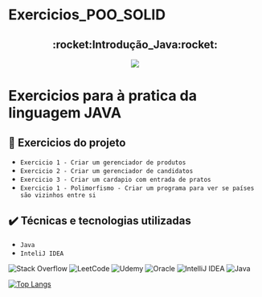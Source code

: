 # Exercicios_POO_SOLID

<h2 align="center">:rocket:Introdução_Java:rocket:</h2>


<p align="center">
<img src="https://img.shields.io/badge/Status-Programador_em_Desenvolvimento-blue"></p>

# <p>Exercicios para à pratica da linguagem JAVA</p>

## 🔨 Exercicios do projeto

- `Exercicio 1 - Criar um gerenciador de produtos` 
- `Exercicio 2 - Criar um gerenciador de candidatos` 
- `Exercicio 3 - Criar um cardapio com entrada de pratos`
- `Exercicio 1 - Polimorfismo - Criar um programa para ver se países são vizinhos entre si`
## ✔️ Técnicas e tecnologias utilizadas

- ``Java ``
- ``InteliJ IDEA``

![Stack Overflow](https://img.shields.io/badge/-Stackoverflow-FE7A16?style=for-the-badge&logo=stack-overflow&logoColor=white)
![LeetCode](https://img.shields.io/badge/LeetCode-000000?style=for-the-badge&logo=LeetCode&logoColor=#d16c06)
![Udemy](https://img.shields.io/badge/Udemy-A435F0?style=for-the-badge&logo=Udemy&logoColor=white)
![Oracle](https://img.shields.io/badge/Oracle-F80000?style=for-the-badge&logo=oracle&logoColor=white)
![IntelliJ IDEA](https://img.shields.io/badge/IntelliJIDEA-000000.svg?style=for-the-badge&logo=intellij-idea&logoColor=white)
![Java](https://img.shields.io/badge/java-%23ED8B00.svg?style=for-the-badge&logo=openjdk&logoColor=white)


[![Top Langs](https://github-readme-stats.vercel.app/api/top-langs/?username=WellZup&layout=compact)](https://github.com/WellZup/github-readme-stats)

